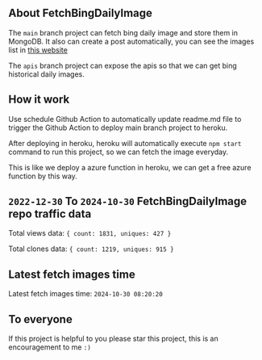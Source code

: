 ## About FetchBingDailyImage

The `main` branch project can fetch bing daily image and store them in MongoDB.
It also can create a post automatically, you can see the images list in [this website](https://oursalbum.netlify.app)

The `apis` branch project can expose the apis so that we can get bing historical daily images.

## How it work

Use schedule Github Action to automatically update readme.md file to trigger the Github Action to deploy main branch project to heroku.

After deploying in heroku, heroku will automatically execute `npm start` command to run this project, so we can fetch the image everyday.

This is like we deploy a azure function in heroku, we can get a free azure function by this way.

## `2022-12-30` To `2024-10-30` FetchBingDailyImage repo traffic data

Total views data: `{ count: 1831, uniques: 427 }`

Total clones data: `{ count: 1219, uniques: 915 }`

## Latest fetch images time

Latest fetch images time: `2024-10-30 08:20:20`

## To everyone

If this project is helpful to you please star this project, this is an encouragement to me `:)`



